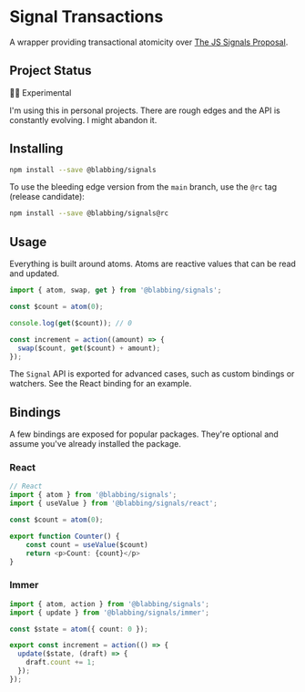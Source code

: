 # Signal Transactions

A wrapper providing transactional atomicity over [The JS Signals Proposal](https://github.com/tc39/proposal-signals).

## Project Status

:scientist: Experimental

I'm using this in personal projects. There are rough edges and the API is constantly evolving. I might abandon it.

## Installing

```bash
npm install --save @blabbing/signals
```

To use the bleeding edge version from the `main` branch, use the `@rc` tag (release candidate):

```bash
npm install --save @blabbing/signals@rc
```

## Usage

Everything is built around atoms. Atoms are reactive values that can be read and updated.

```ts
import { atom, swap, get } from '@blabbing/signals';

const $count = atom(0);

console.log(get($count)); // 0

const increment = action((amount) => {
  swap($count, get($count) + amount);
});
```

The `Signal` API is exported for advanced cases, such as custom bindings or watchers. See the React binding for an example.

## Bindings

A few bindings are exposed for popular packages. They're optional and assume you've already installed the package.

### React

```ts
// React
import { atom } from '@blabbing/signals';
import { useValue } from '@blabbing/signals/react';

const $count = atom(0);

export function Counter() {
    const count = useValue($count)
    return <p>Count: {count}</p>
}
```

### Immer

```ts
import { atom, action } from '@blabbing/signals';
import { update } from '@blabbing/signals/immer';

const $state = atom({ count: 0 });

export const increment = action(() => {
  update($state, (draft) => {
    draft.count += 1;
  });
});
```
